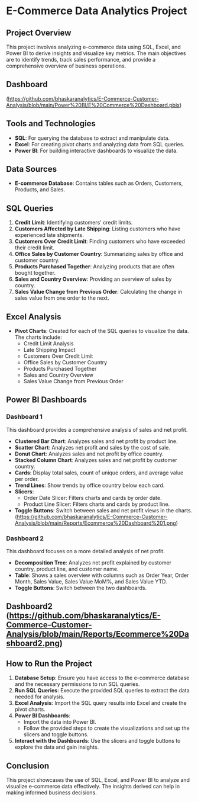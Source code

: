 
# E-Commerce Data Analytics Project

## Project Overview
This project involves analyzing e-commerce data using SQL, Excel, and Power BI to derive insights and visualize key metrics. The main objectives are to identify trends, track sales performance, and provide a comprehensive overview of business operations.
## Dashboard 
 (https://github.com/bhaskaranalytics/E-Commerce-Customer-Analysis/blob/main/Power%20BI/E%20Commerce%20Dashboard.pbix)

## Tools and Technologies
- **SQL**: For querying the database to extract and manipulate data.
- **Excel**: For creating pivot charts and analyzing data from SQL queries.
- **Power BI**: For building interactive dashboards to visualize the data.

## Data Sources
- **E-commerce Database**: Contains tables such as Orders, Customers, Products, and Sales.

## SQL Queries
1. **Credit Limit**: Identifying customers' credit limits.
2. **Customers Affected by Late Shipping**: Listing customers who have experienced late shipments.
3. **Customers Over Credit Limit**: Finding customers who have exceeded their credit limit.
4. **Office Sales by Customer Country**: Summarizing sales by office and customer country.
5. **Products Purchased Together**: Analyzing products that are often bought together.
6. **Sales and Country Overview**: Providing an overview of sales by country.
7. **Sales Value Change from Previous Order**: Calculating the change in sales value from one order to the next.

## Excel Analysis
- **Pivot Charts**: Created for each of the SQL queries to visualize the data. The charts include:
  - Credit Limit Analysis
  - Late Shipping Impact
  - Customers Over Credit Limit
  - Office Sales by Customer Country
  - Products Purchased Together
  - Sales and Country Overview
  - Sales Value Change from Previous Order

## Power BI Dashboards
### Dashboard 1
This dashboard provides a comprehensive analysis of sales and net profit.

- **Clustered Bar Chart**: Analyzes sales and net profit by product line.
- **Scatter Chart**: Analyzes net profit and sales by the cost of sale.
- **Donut Chart**: Analyzes sales and net profit by office country.
- **Stacked Column Chart**: Analyzes sales and net profit by customer country.
- **Cards**: Display total sales, count of unique orders, and average value per order.
- **Trend Lines**: Show trends by office country below each card.
- **Slicers**: 
  - Order Date Slicer: Filters charts and cards by order date.
  - Product Line Slicer: Filters charts and cards by product line.
- **Toggle Buttons**: Switch between sales and net profit views in the charts.
(https://github.com/bhaskaranalytics/E-Commerce-Customer-Analysis/blob/main/Reports/Ecommerce%20Dashboard%201.png)

### Dashboard 2
This dashboard focuses on a more detailed analysis of net profit.

- **Decomposition Tree**: Analyzes net profit explained by customer country, product line, and customer name.
- **Table**: Shows a sales overview with columns such as Order Year, Order Month, Sales Value, Sales Value MoM%, and Sales Value YTD.
- **Toggle Buttons**: Switch between the two dashboards.

## Dashboard2 (https://github.com/bhaskaranalytics/E-Commerce-Customer-Analysis/blob/main/Reports/Ecommerce%20Dashboard2.png)

## How to Run the Project
1. **Database Setup**: Ensure you have access to the e-commerce database and the necessary permissions to run SQL queries.
2. **Run SQL Queries**: Execute the provided SQL queries to extract the data needed for analysis.
3. **Excel Analysis**: Import the SQL query results into Excel and create the pivot charts.
4. **Power BI Dashboards**:
   - Import the data into Power BI.
   - Follow the provided steps to create the visualizations and set up the slicers and toggle buttons.
5. **Interact with the Dashboards**: Use the slicers and toggle buttons to explore the data and gain insights.


## Conclusion
This project showcases the use of SQL, Excel, and Power BI to analyze and visualize e-commerce data effectively. The insights derived can help in making informed business decisions.

